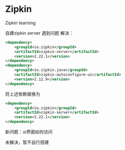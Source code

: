 # Zipkin
Zipkin learning



自建zipkin server 遇到问题
解决：

```xml
<dependency>
    <groupId>io.zipkin</groupId>
    <artifactId>zipkin-server</artifactId>
    <version>2.22.1</version>
</dependency>
<dependency>
    <groupId>io.zipkin.java</groupId>
    <artifactId>zipkin-autoconfigure-ui</artifactId>
    <version>2.12.9</version>
</dependency>
```

将上述依赖替换为

```xml
<dependency>
    <groupId>io.zipkin</groupId>
    <artifactId>zipkin-server</artifactId>
    <version>2.22.1</version>
</dependency>
```

新问题：ui界面如何访问

未解决，暂不自行搭建